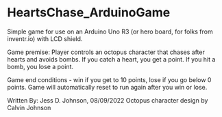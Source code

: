 # HeartsChase_ArduinoGame
Simple game for use on an Arduino Uno R3 (or hero board, for folks from inventr.io) with LCD shield. 

Game premise: Player controls an octopus character that chases after hearts and avoids bombs. 
If you catch a heart, you get a point. If you hit a bomb, you lose a point.

Game end conditions - win if you get to 10 points, lose if you go below 0 points.
Game will automatically reset to run again after you win or lose.

Written By: Jess D. Johnson, 08/09/2022
Octopus character design by Calvin Johnson
